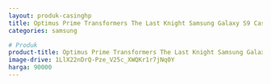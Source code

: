 ```yaml
---
layout: produk-casinghp
title: Optimus Prime Transformers The Last Knight Samsung Galaxy S9 Case
categories: samsung

# Produk
product-title: Optimus Prime Transformers The Last Knight Samsung Galaxy S9 Case
image-drive: 1LlX22nDrQ-Pze_V25c_XWQKr1r7jNq0Y
harga: 90000
---
```

